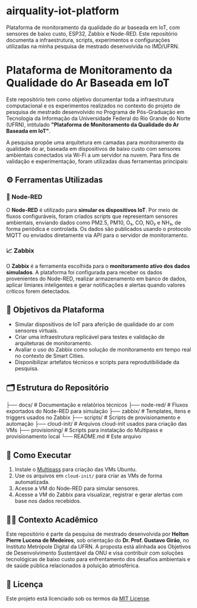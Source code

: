 # airquality-iot-platform
Plataforma de monitoramento da qualidade do ar baseada em IoT, com sensores de baixo custo, ESP32, Zabbix e Node-RED. Este repositório documenta a infraestrutura, scripts, experimentos e configurações utilizadas na minha pesquisa de mestrado desenvolvida no IMD/UFRN.

# Plataforma de Monitoramento da Qualidade do Ar Baseada em IoT

Este repositório tem como objetivo documentar toda a infraestrutura computacional e os experimentos realizados no contexto do projeto de pesquisa de mestrado desenvolvido no Programa de Pós-Graduação em Tecnologia da Informação da Universidade Federal do Rio Grande do Norte (UFRN), intitulado **"Plataforma de Monitoramento da Qualidade do Ar Baseada em IoT"**.

A pesquisa propõe uma arquitetura em camadas para monitoramento da qualidade do ar, baseada em dispositivos de baixo custo com sensores ambientais conectados via Wi-Fi a um servidor na nuvem. Para fins de validação e experimentação, foram utilizadas duas ferramentas principais:

## ⚙️ Ferramentas Utilizadas

### 🧠 Node-RED
O **Node-RED** é utilizado para **simular os dispositivos IoT**. Por meio de fluxos configuráveis, foram criados scripts que representam sensores ambientais, enviando dados como PM2.5, PM10, O₃, CO, NO₂ e NH₃, de forma periódica e controlada. Os dados são publicados usando o protocolo MQTT ou enviados diretamente via API para o servidor de monitoramento.

### 📈 Zabbix
O **Zabbix** é a ferramenta escolhida para o **monitoramento ativo dos dados simulados**. A plataforma foi configurada para receber os dados provenientes do Node-RED, realizar armazenamento em banco de dados, aplicar limiares inteligentes e gerar notificações e alertas quando valores críticos forem detectados.

## 🧪 Objetivos da Plataforma

- Simular dispositivos de IoT para aferição de qualidade do ar com sensores virtuais.
- Criar uma infraestrutura replicável para testes e validação de arquiteturas de monitoramento.
- Avaliar o uso do Zabbix como solução de monitoramento em tempo real no contexto de Smart Cities.
- Disponibilizar artefatos técnicos e scripts para reprodutibilidade da pesquisa.

## 🗂 Estrutura do Repositório

├── docs/          # Documentação e relatórios técnicos
├── node-red/      # Fluxos exportados do Node-RED para simulação
├── zabbix/        # Templates, itens e triggers usados no Zabbix
├── scripts/       # Scripts de provisionamento e automação
├── cloud-init/    # Arquivos cloud-init usados para criação das VMs
├── provisioning/  # Scripts para instalação do Multipass e provisionamento local
└── README.md      # Este arquivo

## 🚀 Como Executar

1. Instale o [Multipass](https://multipass.run/) para criação das VMs Ubuntu.
2. Use os arquivos em `cloud-init/` para criar as VMs de forma automatizada.
3. Acesse a VM do Node-RED para simular sensores.
4. Acesse a VM do Zabbix para visualizar, registrar e gerar alertas com base nos dados recebidos.

## 🧑‍🎓 Contexto Acadêmico

Este repositório é parte da pesquisa de mestrado desenvolvida por **Helton Pierre Lucena de Medeiros**, sob orientação do **Dr. Prof. Gustavo Girão**, no Instituto Metrópole Digital da UFRN. A proposta está alinhada aos Objetivos de Desenvolvimento Sustentável da ONU e visa contribuir com soluções tecnológicas de baixo custo para enfrentamento dos desafios ambientais e de saúde pública relacionados à poluição atmosférica.

## 📄 Licença

Este projeto está licenciado sob os termos da [MIT License](LICENSE).
